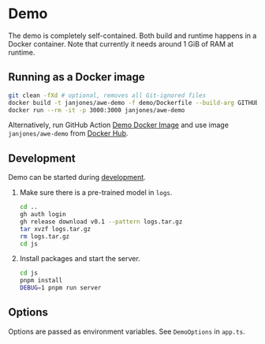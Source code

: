 # Demo

The demo is completely self-contained.
Both build and runtime happens in a Docker container.
Note that currently it needs around 1 GiB of RAM at runtime.

## Running as a Docker image

```bash
git clean -fXd # optional, removes all Git-ignored files
docker build -t janjones/awe-demo -f demo/Dockerfile --build-arg GITHUB_API_TOKEN=<token> .
docker run --rm -it -p 3000:3000 janjones/awe-demo
```

Alternatively, run GitHub Action
[Demo Docker Image](../../.github/workflows/demo-docker-image.yml)
and use image `janjones/awe-demo` from [Docker Hub](https://hub.docker.com/).

## Development

Demo can be started during [development](../dev/env.md).

1. Make sure there is a pre-trained model in `logs`.

   ```bash
   cd ..
   gh auth login
   gh release download v0.1 --pattern logs.tar.gz
   tar xvzf logs.tar.gz
   rm logs.tar.gz
   cd js
   ```

2. Install packages and start the server.

   ```bash
   cd js
   pnpm install
   DEBUG=1 pnpm run server
   ```

## Options

Options are passed as environment variables.
See `DemoOptions` in `app.ts`.
